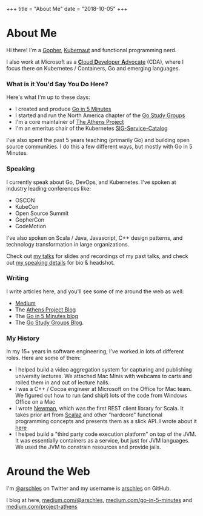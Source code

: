 +++
title = "About Me"
date = "2018-10-05"
+++

# About Me

Hi there! I'm a [Gopher](https://golang.org), [Kubernaut](https://kubernetes.io) and functional programming nerd.

I also work at Microsoft as a [**C**loud **D**eveloper **A**dvocate](https://developer.microsoft.com/en-us/advocates/aaron-schlesinger) (CDA), where I focus there on Kubernetes / Containers, Go and emerging languages.

### What is it You'd Say You Do Here?

Here's what I'm up to these days:

- I created and produce [Go in 5 Minutes](https://goin5minutes.com)
- I started and run the North America chapter of the [Go Study Groups](https://gophersource.com/study-group)
- I'm a core maintainer of [The Athens Project](https://github.com/gomods/athens)
- I'm an emeritus chair of the Kubernetes 
[SIG-Service-Catalog](https://svc-cat.io/)

I've also spent the past 5 years teaching (primarily Go) and building open source communities. I do this a few different ways, but mostly with Go in 5 Minutes.

### Speaking

I currently speak about Go, DevOps, and Kubernetes. I've spoken at industry leading conferences like:

- OSCON
- KubeCon
- Open Source Summit
- GopherCon
- CodeMotion

I've also spoken on Scala / Java, Javascript, C++ design patterns, and technology transformation in large organizations.

Check out [my talks](/talks) for slides and recordings of my past talks, and check out [my speaking details](/speaking) for bio & headshot.

### Writing

I write articles here, and you'll see some of me around the web as well:

- [Medium](https://medium.com/@arschles)
- The [Athens Project Blog](https://medium.com/project-athens)
- The [Go in 5 Minutes blog](https://medium.com/go-in-5-minutes)
- The [Go Study Groups Blog](https://medium.com/gostudygroup).

### My History

In my 15+ years in software engineering, I've worked in lots of different roles. Here are some of them:

- I helped build a video aggregation system for capturing and publishing university lectures. We attached Mac Minis with webcams to carts and rolled them in and out of lecture halls.
- I was a C++ / Cocoa engineer at Microsoft on the Office for Mac team. We figured out how to run (and ship!) lots of the code from Windows Office on a Mac
- I wrote [Newman](https://github.com/stackmob/newman), which was the first REST client library for Scala. It takes prior art from [Scalaz](https://github.com/scalaz/scalaz) and other "hardcore" functional programming concepts and presents them as a slick API. I wrote about it [here](https://www.paypal-engineering.com/2014/02/13/hello-newman-a-rest-client-for-scala/)
- I helped build a "third party code execution platform" on top of the JVM. It was essentially containers as a service, but just for JVM languages. We used the JVM to constrain resources and provide jails.

# Around the Web

I'm [@arschles](https://twitter.com/arschles) on Twitter and my username is [arschles](https://github.com/arschles) on GitHub.

I blog at here, [medium.com/@arschles](https://medium.com/@arschles), [medium.com/go-in-5-minutes](https://medium.com/go-in-5-minutes) and [medium.com/project-athens](https://medium.com/project-athens)

